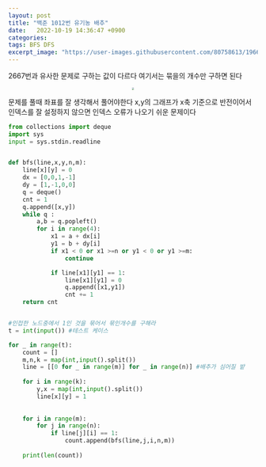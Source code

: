 ```yaml
---
layout: post
title: "백준 1012번 유기농 배추"
date:   2022-10-19 14:36:47 +0900
categories:
tags: BFS DFS
excerpt_image: "https://user-images.githubusercontent.com/80758613/196647501-9efcb9b6-b7d9-4ed5-a58d-ad8760702bc3.jpg"
---
```


2667번과 유사한 문제로 구하는 값이 다르다 여기서는 묶을의 개수만 구하면 된다

<center>
<img src="https://user-images.githubusercontent.com/80758613/196647501-9efcb9b6-b7d9-4ed5-a58d-ad8760702bc3.jpg" style="zoom:30%;">
</center>

문제를 풀때 좌표를 잘 생각해서 풀어야한다 x,y의 그래프가 x축 기준으로 반전이어서 인덱스를 잘 설정하지 않으면 인덱스 오류가 나오기 쉬운 문제이다

```python
from collections import deque
import sys
input = sys.stdin.readline


def bfs(line,x,y,n,m):
    line[x][y] = 0
    dx = [0,0,1,-1]
    dy = [1,-1,0,0]
    q = deque()
    cnt = 1
    q.append([x,y])
    while q :
        a,b = q.popleft()
        for i in range(4):
            x1 = a + dx[i]
            y1 = b + dy[i]
            if x1 < 0 or x1 >=n or y1 < 0 or y1 >=m:
                continue

            if line[x1][y1] == 1:
                line[x1][y1] = 0
                q.append([x1,y1])
                cnt += 1
    return cnt


#인접한 노드중에서 1인 것을 묶어서 묶인개수를 구해라
t = int(input()) #테스트 케이스

for _ in range(t):
    count = []
    m,n,k = map(int,input().split())
    line = [[0 for _ in range(m)] for _ in range(n)] #배추가 심어질 밭
    
    for i in range(k):
        y,x = map(int,input().split())
        line[x][y] = 1
    
    
    for i in range(m):
        for j in range(n):
            if line[j][i] == 1:
                count.append(bfs(line,j,i,n,m))
            
    print(len(count))
```

